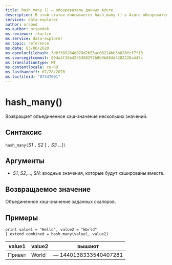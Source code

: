 ```yaml
---
title: hash_many () — обозреватель данных Azure
description: В этой статье описывается hash_many () в Azure обозреватель данных.
services: data-explorer
author: orspod
ms.author: orspodek
ms.reviewer: rkarlin
ms.service: data-explorer
ms.topic: reference
ms.date: 03/06/2020
ms.openlocfilehash: 3d0f389264d078d2b55ac06214bb3b820fcf7f13
ms.sourcegitcommit: 09da3f26b4235368297b8b9b604d4282228a443c
ms.translationtype: MT
ms.contentlocale: ru-RU
ms.lasthandoff: 07/28/2020
ms.locfileid: "87347601"
---
```

# <a name="hash_many"></a>hash_many()

Возвращает объединенное хэш-значение нескольких значений.

## <a name="syntax"></a>Синтаксис

`hash_many(`*S1* `,` *S2* [ `,` *S3* ...]`)`

## <a name="arguments"></a>Аргументы

* *S1*, *S2*,..., *SN*: входные значения, которые будут хэшированы вместе.

## <a name="returns"></a>Возвращаемое значение

Объединенное хэш-значение заданных скаляров.

## <a name="examples"></a>Примеры

<!-- csl: https://help.kusto.windows.net/Samples -->
```kusto
print value1 = "Hello", value2 = "World"
| extend combined = hash_many(value1, value2)
```

|value1|value2|вышают|
|---|---|---|
|Привет|World|— 1440138333540407281|
